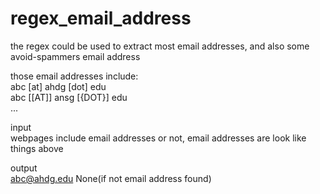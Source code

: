 # regex_email_address
the regex could be used to extract most email addresses, and also some avoid-spammers email address

those email addresses include: </br>
abc [at] ahdg [dot] edu </br>
abc [[AT]] ansg [{DOT}] edu </br>
...</br>

input</br>
webpages include email addresses or not, email addresses are look like things above </br>

output</br>
abc@ahdg.edu
None(if not email address found)
